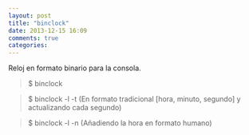 ```yaml
---
layout: post
title: "binclock"
date: 2013-12-15 16:09
comments: true
categories: 
---
```

Reloj en formato binario para la consola.

>$ binclock

>$ binclock -l -t (En formato tradicional [hora, minuto, segundo] y actualizando cada segundo)

>$ binclock -l -n (Añadiendo la hora en formato humano)

